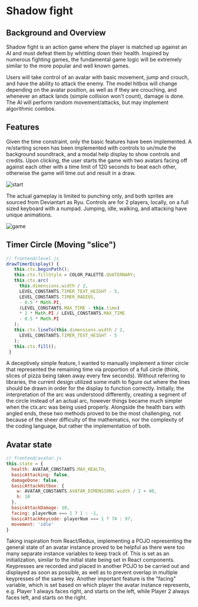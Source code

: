 # Shadow fight
## Background and Overview
Shadow fight is an action game where the player is matched up against an AI and must defeat them by whittling down their health. Inspired by numerous fighting games, the fundamental game logic will be extremely similar to the more popular and well known games.

Users will take control of an avatar with basic movement, jump and crouch, and have the ability to attack the enemy. The model hitbox will change depending on the avatar position, as well as if they are crouching, and whenever an attack lands (simple collision won't count), damage is done. The AI will perform random movement/attacks, but may implement algorithmic combos.

## Features
Given the time constraint, only the basic features have been implemented. A re/starting screen has been implemented with controls to un/mute the background soundtrack, and a modal help display to show controls and credits. Upon clicking, the user starts the game with two avatars facing off against each other with a time limit of 120 seconds to beat each other, otherwise the game will time out and result in a draw. 

![start](https://github.com/dowinterfor6/shadow-fight/blob/master/docs/images/starting_page.png)

The actual gameplay is limited to punching only, and both sprites are sourced from Deviantart as Ryu. Controls are for 2 players, locally, on a full sized keyboard with a numpad. Jumping, idle, walking, and attacking have unique animations.

![game](https://github.com/dowinterfor6/shadow-fight/blob/master/docs/gifs/gameplay2.gif)

## Timer Circle (Moving "slice")
```Javascript
// frontend/level.js
drawTimerDisplay() {
   this.ctx.beginPath();
   this.ctx.fillStyle = COLOR_PALETTE.QUATERNARY;
   this.ctx.arc(
     this.dimensions.width / 2,
     LEVEL_CONSTANTS.TIMER_TEXT_HEIGHT - 5,
     LEVEL_CONSTANTS.TIMER_RADIUS,
     - 0.5 * Math.PI,
     (LEVEL_CONSTANTS.MAX_TIME - this.time)
     * 2 * Math.PI / LEVEL_CONSTANTS.MAX_TIME
     - 0.5 * Math.PI
   );
   this.ctx.lineTo(this.dimensions.width / 2,
     LEVEL_CONSTANTS.TIMER_TEXT_HEIGHT - 5
   );
   this.ctx.fill();
 }
```
A deceptively simple feature, I wanted to manually implement a timer circle that represented the remaining time via proportion of a full circle (think, slices of pizza being taken away every few seconds). Without referring to libraries, the current design utilized some math to figure out where the lines should be drawn in order for the display to function correctly. Initially, the interpretation of the arc was understood differently, creating a segment of the circle instead of an actual arc, however things became much simpler when the ctx.arc was being used properly. Alongside the health bars with angled ends, these two methods proved to be the most challenging, not because of the sheer difficulty of the mathematics, nor the complexity of the coding language, but rather the implementation of both.

## Avatar state
```Javascript
// frontend/avatar.js
this.state = {
  health: AVATAR_CONSTANTS.MAX_HEALTH,
  basicAttacking: false,
  damageDone: false,
  basicAttackHitbox: {
    w: AVATAR_CONSTANTS.AVATAR_DIMENSIONS.width / 2 + 40,
    h: 10
  },
  basicAttackDamage: 10,
  facing: playerNum === 1 ? 1 : -1,
  basicAttackKeycode: playerNum === 1 ? 74 : 97,
  movement: 'idle'
}
```
Taking inspiration from React/Redux, implementing a POJO representing the general state of an avatar instance proved to be helpful as there were too many separate instance variables to keep track of. This is set as an initialization, similar to the initial state being set in React components. Keypresses are recorded and placed in another POJO to be carried out and displayed as soon as possible, as well as to prevent overlap in multiple keypresses of the same key. Another important feature is the "facing" variable, which is set based on which player the avatar instance represents, e.g. Player 1 always faces right, and starts on the left, while Player 2 always faces left, and starts on the right.
